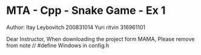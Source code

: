 # MTA - Cpp - Snake Game - Ex 1

Author:
Itay Leybovitch 200831014
Yuri ritvin 316961101 

Dear Instructor,
When downloading the project form MAMA,
Please remove from note // #define Windows in config.h